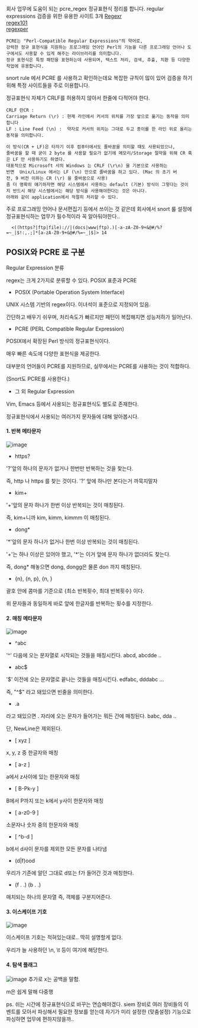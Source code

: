 회사 업무에 도움이 되는 pcre_regex 정규표현식 정리를 합니다.
regular expressions 검증을 위한 유용한 사이트 3개
[Regexr]([https://regexr.com/)     
[regex101]([https://regex101.com/)     
[regexper](https://regexper.com/)      
```
PCRE는 "Perl-Compatible Regular Expressions"의 약어로,
강력한 정규 표현식을 지원하는 프로그래밍 언어인 Perl의 기능을 다른 프로그래밍 언어나 도구에서도 사용할 수 있게 해주는 라이브러리를 의미합니다.
정규 표현식은 특정 패턴을 표현하는데 사용되며, 텍스트 처리, 검색, 추출, 치환 등 다양한 작업에 유용합니다. 
```
snort rule 에서 PCRE 를 사용하고 확인하는데요
복잡한 규칙이 많이 있어 검증을 하기 위해 특정 사이트들을 주로 이용합니다.

정규표현식 자체가 CRLF를 허용하지 않아서 한줄에 다적어야 한다.
```
CRLF 란CR :
Carriage Return (\r) : 현재 라인에서 커서의 위치를 가장 앞으로 옮기는 동작을 의미합니다
LF : Line Feed (\n) :  약자로 커서의 위치는 그대로 두고 종이를 한 라인 위로 올리는 동작을 의미합니다.

이 방식(CR + LF)은 타자기 이후 컴퓨터에서도 줄바꿈을 의미할 때도 사용되었으나,
줄바꿈을 할 때 굳이 2 byte 를 사용할 필요가 없기에 메모리/Storage 절약을 위해 CR 혹은 LF 만 사용하기도 하였다.
대표적으로 Microsoft 사의 Windows 는 CRLF (\r\n) 을 기본으로 사용하는
반면  Unix/Linux 에서는 LF (\n) 만으로 줄바꿈을 하고 있다. (Mac 의 초기 버전, 9 버전 이하는 CR (\r) 을 줄바꿈으로 사용)
좀 더 명확히 얘기하자면 해당 시스템에서 사용하는 default (기본) 방식이 그렇다는 것이지 반드시 해당 시스템에서는 해당 방식을 사용해야한다는 것은 아니다.
아래와 같이 application에서 적절히 처리할 수 있다. 
```
주로 프로그래밍 언어나 문서편집기 등에서 쓰이는 것 같은데 회사에서 snort 룰 설정에 정규표현식하는 업무가 필수적이라 꼭 알아둬야한다..
```
  <((https?|ftp|file)://|(docs|www|ftp).)[-a-zA-Z0-9+&@#/%?=~_|$!:,.;]*[a-zA-Z0-9+&@#/%=~_|$]> 14
```
## POSIX와 PCRE 로 구분

Regular Expression 분류

regex는 크게 2가지로 분류할 수 있다. POSIX 표준과 PCRE

- POSIX (Portable Operation System Interface)

UNIX 시스템 기반의 regex이다. 이녀석이 표준으로 지정되어 있음.

간단하고 배우기 쉬우며, 처리속도가 빠르지만 패턴이 복잡해지면 성능저하가 일어난다.

- PCRE (PERL Compatible Regular Expression)

POSIX에서 확장된 Perl 방식의 정규표현식이다.

매우 빠른 속도에 다양한 표현식을 제공한다.

대부분의 언어들이 PCRE를 지원하므로, 실무에서는 PCRE를 사용하는 것이 적합하다.

(Snort도 PCRE를 사용한다.)

- 그 외 Regular Expression

Vim, Emacs 등에서 사용되는 정규표현식도 별도로 존재한다.

정규표현식에서 사용되는 여러가지 문자들에 대해 알아봅시다.

#### 1. 반복 메타문자
![image](https://github.com/user-attachments/assets/3f36bf67-1dfa-43f1-ae7a-cf169222300e)
- https?

'?'앞의 하나의 문자가 없거나 한번만 반복하는 것을 찾는다.

즉, http 나 https 를 찾는 것이다. '?' 앞에 하나만 본다는거 까묵지말자 

- kim+

'+'앞의 문자 하나가 한번 이상 반복되는 것이 매칭된다. 

즉, kim+니까 kim, kimm, kimmm 이 매칭된다.

- dong*

'*'앞의 문자 하나가 없거나 한번 이상 반복되는 것이 매칭된다. 

'+'는 하나 이상은 있어야 했고, '*'는 이거 앞에 문자 하나가 없더라도 찾는다.

즉, dong* 해놓으면 dong, dongg은 물론 don 까지 매칭된다.

- {n}, {n, p}, {n, }

괄호 안에 콤마를 기준으로 {최소 반복횟수, 최대 반복횟수} 이다.

위 문자들과 동일하게 바로 앞에 한글자를 반복하는 횟수를 지정한다.

#### 2. 매칭 메타문자
![image](https://github.com/user-attachments/assets/b4344b18-bd3b-42ed-9c8c-d4fb9fe755c4)

- ^abc

'^' 다음에 오는 문자열로 시작되는 것들을 매칭시킨다. abcd, abcdde ..

- abc$

'$' 이전에 오는 문자열로 끝나는 것들을 매칭시킨다. edfabc, dddabc ...

즉, "^$" 라고 돼있으면 빈줄을 의미한다.

- .a

라고 돼있으면 . 자리에 오는 문자가 들어가는 뭐든 간에 매칭된다. babc, dda ..

단, NewLine은 제외된다.

- [ xyz ]

x, y, z 중 한글자와 매칭

- [ a-z ]

a에서 z사이에 있는 한문자와 매칭

- [ B-Pk-y ]

B에서 P까지 또는 k에서 y사이 한문자와 매칭

- [ a-z0-9 ]

소문자나 숫자 중의 한문자와 매칭

- [ ^b-d ]

b에서 d사이 문자를 제외한 모든 문자를 나타냄 

- (d|f)ood

우리가 기존에 알던 그대로 d또는 f가 들어간 것과 매칭한다.

- (f . .) (b . .)

매치되는 하나의 문자열 즉, 객체를 구분지어준다.

#### 3. 이스케이프 기호
![image](https://github.com/user-attachments/assets/705b70fd-3bd4-45c8-8c43-facdcdfd7168)

이스케이프 기호는 적혀있는대로.. 딱히 설명할게 없다.

우리가 늘 사용하던 \n, \t 등이 여기에 해당한다.

#### 4. 탐색 플래그
![image](https://github.com/user-attachments/assets/6a587027-ecb7-4d8f-8078-c87d28128e2e)
추가로 x는 공백을 말함.    

m은 쉽게 말해 다중행
  
ps. 쉬는 시간에 정규표현식으로 바꾸는 연습해야겠다. siem 장비로 여러 장비들의 이벤트를 모아서 파싱해서 필요한 정보를 얻는데
자기가 미리 설정한 (맞춤설정) 기능으로 파싱하면 업무에 편하지않을까..
